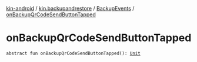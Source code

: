 [kin-android](../../index.md) / [kin.backupandrestore](../index.md) / [BackupEvents](index.md) / [onBackupQrCodeSendButtonTapped](./on-backup-qr-code-send-button-tapped.md)

# onBackupQrCodeSendButtonTapped

`abstract fun onBackupQrCodeSendButtonTapped(): `[`Unit`](https://kotlinlang.org/api/latest/jvm/stdlib/kotlin/-unit/index.html)